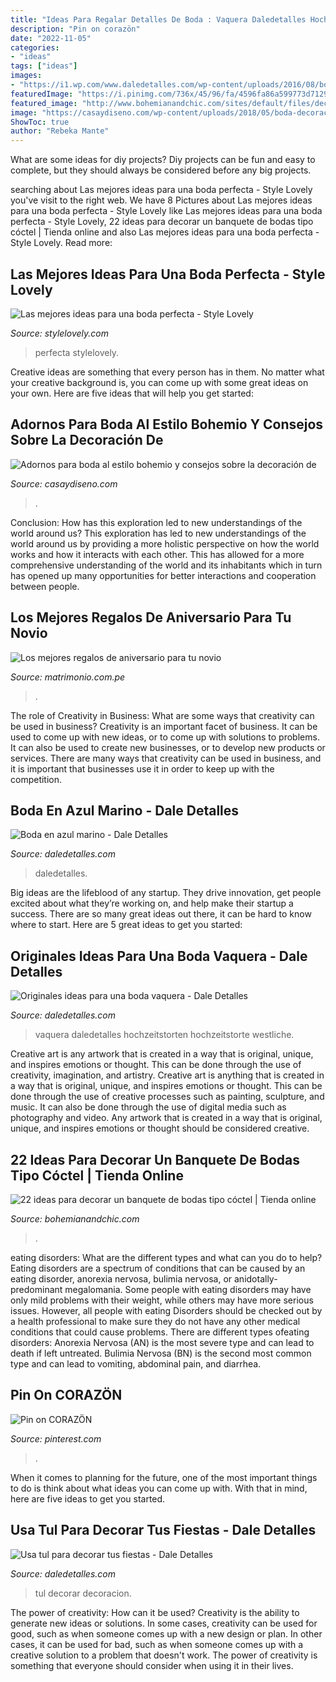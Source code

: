 ```yaml
---
title: "Ideas Para Regalar Detalles De Boda : Vaquera Daledetalles Hochzeitstorten Hochzeitstorte Westliche"
description: "Pin on corazön"
date: "2022-11-05"
categories:
- "ideas"
tags: ["ideas"]
images:
- "https://i1.wp.com/www.daledetalles.com/wp-content/uploads/2016/08/boda-vaquera37.jpg"
featuredImage: "https://i.pinimg.com/736x/45/96/fa/4596fa86a599773d7129246869ca07a7.jpg"
featured_image: "http://www.bohemianandchic.com/sites/default/files/decoracion_de_un_cocktail_para_boda_19_0.jpg"
image: "https://casaydiseno.com/wp-content/uploads/2018/05/boda-decoracion-estilo-bohemio-velas-candelabros-altos.jpg"
ShowToc: true
author: "Rebeka Mante"
---
```



What are some ideas for diy projects?
Diy projects can be fun and easy to complete, but they should always be considered before any big projects.

	

		
searching about Las mejores ideas para una boda perfecta - Style Lovely you've visit to the right web. We have 8 Pictures about Las mejores ideas para una boda perfecta - Style Lovely like Las mejores ideas para una boda perfecta - Style Lovely, 22 ideas para decorar un banquete de bodas tipo cóctel | Tienda online and also Las mejores ideas para una boda perfecta - Style Lovely. Read more:
		
    
## Las Mejores Ideas Para Una Boda Perfecta - Style Lovely

<img loading=lazy src="https://stylelovely.com/wp-content/uploads/ideas_para_novias-entrada-deco.jpg" onerror="this.onerror=null;this.src='https://tse1.mm.bing.net/th?id=OIP.C3P7WzQwoGg1Q439lN8PvAHaLZ&amp;pid=15.1';" alt="Las mejores ideas para una boda perfecta - Style Lovely">

_Source: stylelovely.com_

>perfecta stylelovely. 

	

Creative ideas are something that every person has in them. No matter what your creative background is, you can come up with some great ideas on your own. Here are five ideas that will help you get started: 

    
## Adornos Para Boda Al Estilo Bohemio Y Consejos Sobre La Decoración De

<img loading=lazy src="https://casaydiseno.com/wp-content/uploads/2018/05/boda-decoracion-estilo-bohemio-velas-candelabros-altos.jpg" onerror="this.onerror=null;this.src='https://tse2.mm.bing.net/th?id=OIP.2fgkkTR2lxL3WCqjOsz80gHaLH&amp;pid=15.1';" alt="Adornos para boda al estilo bohemio y consejos sobre la decoración de">

_Source: casaydiseno.com_

>. 

	

Conclusion: How has this exploration led to new understandings of the world around us?
This exploration has led to new understandings of the world around us by providing a more holistic perspective on how the world works and how it interacts with each other. This has allowed for a more comprehensive understanding of the world and its inhabitants which in turn has opened up many opportunities for better interactions and cooperation between people.

    
## Los Mejores Regalos De Aniversario Para Tu Novio

<img loading=lazy src="https://cdn0.matrimonio.com.pe/usr/9/0/9/0/cfb_225136.jpg" onerror="this.onerror=null;this.src='https://tse1.mm.bing.net/th?id=OIP.WwaSWHIBlRHko0OJ76pSHQAAAA&amp;pid=15.1';" alt="Los mejores regalos de aniversario para tu novio">

_Source: matrimonio.com.pe_

>. 

	

The role of Creativity in Business: What are some ways that creativity can be used in business?
Creativity is an important facet of business. It can be used to come up with new ideas, or to come up with solutions to problems. It can also be used to create new businesses, or to develop new products or services. There are many ways that creativity can be used in business, and it is important that businesses use it in order to keep up with the competition.

    
## Boda En Azul Marino - Dale Detalles

<img loading=lazy src="https://i2.wp.com/www.daledetalles.com/wp-content/uploads/2016/03/boda-en-azul-marino8-e1458148437784.jpg" onerror="this.onerror=null;this.src='https://tse2.mm.bing.net/th?id=OIP.WXdvC_6a1eS70DyPL8B2uAHaJ_&amp;pid=15.1';" alt="Boda en azul marino - Dale Detalles">

_Source: daledetalles.com_

>daledetalles. 

	

Big ideas are the lifeblood of any startup. They drive innovation, get people excited about what they’re working on, and help make their startup a success. There are so many great ideas out there, it can be hard to know where to start. Here are 5 great ideas to get you started: 

    
## Originales Ideas Para Una Boda Vaquera - Dale Detalles

<img loading=lazy src="https://i1.wp.com/www.daledetalles.com/wp-content/uploads/2016/08/boda-vaquera37.jpg" onerror="this.onerror=null;this.src='https://tse1.mm.bing.net/th?id=OIP.L1iBFljaD5mxorTpEspFYwHaNH&amp;pid=15.1';" alt="Originales ideas para una boda vaquera - Dale Detalles">

_Source: daledetalles.com_

>vaquera daledetalles hochzeitstorten hochzeitstorte westliche. 

	

Creative art is any artwork that is created in a way that is original, unique, and inspires emotions or thought. This can be done through the use of creativity, imagination, and artistry.
Creative art is anything that is created in a way that is original, unique, and inspires emotions or thought. This can be done through the use of creative processes such as painting, sculpture, and music. It can also be done through the use of digital media such as photography and video. Any artwork that is created in a way that is original, unique, and inspires emotions or thought should be considered creative.

    
## 22 Ideas Para Decorar Un Banquete De Bodas Tipo Cóctel | Tienda Online

<img loading=lazy src="http://www.bohemianandchic.com/sites/default/files/decoracion_de_un_cocktail_para_boda_19_0.jpg" onerror="this.onerror=null;this.src='https://tse3.mm.bing.net/th?id=OIP.nOlBMCsFXnOeyfzQvLy_LgHaLG&amp;pid=15.1';" alt="22 ideas para decorar un banquete de bodas tipo cóctel | Tienda online">

_Source: bohemianandchic.com_

>. 

	

eating disorders: What are the different types and what can you do to help?
Eating disorders are a spectrum of conditions that can be caused by an eating disorder, anorexia nervosa, bulimia nervosa, or anidotally-predominant megalomania. Some people with eating disorders may have only mild problems with their weight, while others may have more serious issues. However, all people with eating Disorders should be checked out by a health professional to make sure they do not have any other medical conditions that could cause problems. 
There are different types ofeating disorders: Anorexia Nervosa (AN) is the most severe type and can lead to death if left untreated. Bulimia Nervosa (BN) is the second most common type and can lead to vomiting, abdominal pain, and diarrhea.

    
## Pin On CORAZÖN

<img loading=lazy src="https://i.pinimg.com/736x/45/96/fa/4596fa86a599773d7129246869ca07a7.jpg" onerror="this.onerror=null;this.src='https://tse3.mm.bing.net/th?id=OIP.ikWXMAmCeZCdV5TAchCeegHaNK&amp;pid=15.1';" alt="Pin on CORAZÖN">

_Source: pinterest.com_

>. 

	

When it comes to planning for the future, one of the most important things to do is think about what ideas you can come up with. With that in mind, here are five ideas to get you started. 

    
## Usa Tul Para Decorar Tus Fiestas - Dale Detalles

<img loading=lazy src="https://i1.wp.com/www.daledetalles.com/wp-content/uploads/2017/02/decoracion-con-tul-para-fiestas5.jpg" onerror="this.onerror=null;this.src='https://tse1.mm.bing.net/th?id=OIP.ipaYLtm8f7XV2iBGiv3G4QHaLH&amp;pid=15.1';" alt="Usa tul para decorar tus fiestas - Dale Detalles">

_Source: daledetalles.com_

>tul decorar decoracion. 

	

The power of creativity: How can it be used?
Creativity is the ability to generate new ideas or solutions. In some cases, creativity can be used for good, such as when someone comes up with a new design or plan. In other cases, it can be used for bad, such as when someone comes up with a creative solution to a problem that doesn't work. The power of creativity is something that everyone should consider when using it in their lives.

